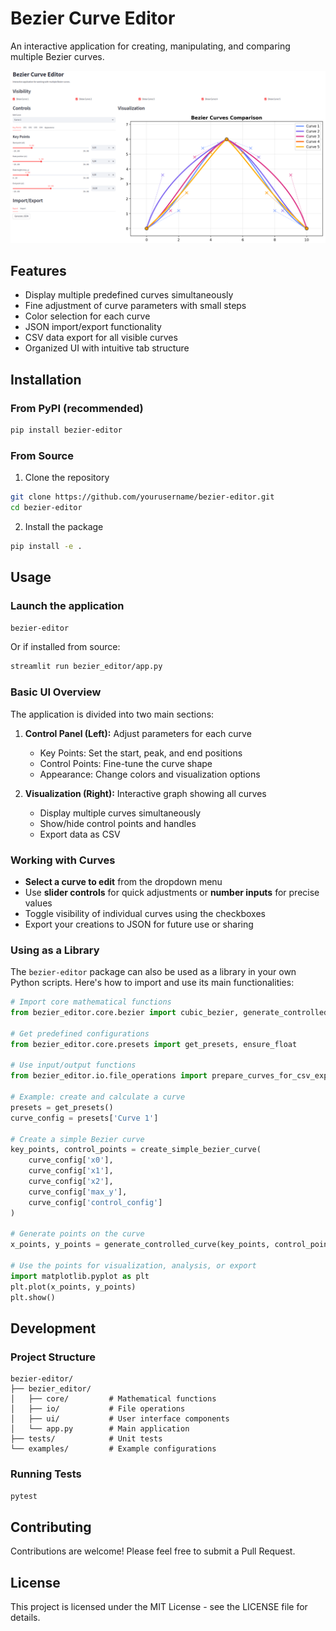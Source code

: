 # Bezier Curve Editor

An interactive application for creating, manipulating, and comparing multiple Bezier curves.

![Bezier Curve Editor Screenshot](https://github.com/laurent-brisson/bezier-editor/blob/main/bezier_editor_screenshot.png?raw=true)

## Features

- Display multiple predefined curves simultaneously
- Fine adjustment of curve parameters with small steps
- Color selection for each curve
- JSON import/export functionality
- CSV data export for all visible curves
- Organized UI with intuitive tab structure

## Installation

### From PyPI (recommended)

```bash
pip install bezier-editor
```

### From Source

1. Clone the repository
```bash
git clone https://github.com/yourusername/bezier-editor.git
cd bezier-editor
```

2. Install the package
```bash
pip install -e .
```

## Usage

### Launch the application

```bash
bezier-editor
```

Or if installed from source:

```bash
streamlit run bezier_editor/app.py
```

### Basic UI Overview

The application is divided into two main sections:

1. **Control Panel (Left):** Adjust parameters for each curve
   - Key Points: Set the start, peak, and end positions
   - Control Points: Fine-tune the curve shape
   - Appearance: Change colors and visualization options

2. **Visualization (Right):** Interactive graph showing all curves
   - Display multiple curves simultaneously
   - Show/hide control points and handles
   - Export data as CSV

### Working with Curves

- **Select a curve to edit** from the dropdown menu
- Use **slider controls** for quick adjustments or **number inputs** for precise values
- Toggle visibility of individual curves using the checkboxes
- Export your creations to JSON for future use or sharing

### Using as a Library

The `bezier-editor` package can also be used as a library in your own Python scripts. Here's how to import and use its main functionalities:

```python
# Import core mathematical functions
from bezier_editor.core.bezier import cubic_bezier, generate_controlled_curve, create_simple_bezier_curve

# Get predefined configurations
from bezier_editor.core.presets import get_presets, ensure_float

# Use input/output functions
from bezier_editor.io.file_operations import prepare_curves_for_csv_export

# Example: create and calculate a curve
presets = get_presets()
curve_config = presets['Curve 1']

# Create a simple Bezier curve
key_points, control_points = create_simple_bezier_curve(
    curve_config['x0'], 
    curve_config['x1'], 
    curve_config['x2'], 
    curve_config['max_y'], 
    curve_config['control_config']
)

# Generate points on the curve
x_points, y_points = generate_controlled_curve(key_points, control_points, num_points=500)

# Use the points for visualization, analysis, or export
import matplotlib.pyplot as plt
plt.plot(x_points, y_points)
plt.show()
```

## Development

### Project Structure

```
bezier-editor/
├── bezier_editor/
│   ├── core/         # Mathematical functions
│   ├── io/           # File operations
│   ├── ui/           # User interface components
│   └── app.py        # Main application
├── tests/            # Unit tests
└── examples/         # Example configurations
```

### Running Tests

```bash
pytest
```

## Contributing

Contributions are welcome! Please feel free to submit a Pull Request.

## License

This project is licensed under the MIT License - see the LICENSE file for details.
